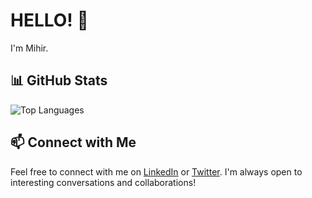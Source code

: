 # HELLO! 👋

I'm Mihir.

## 📊 GitHub Stats

<!-- Top Languages Card -->
![Top Languages](https://github-readme-stats.vercel.app/api/top-langs/?username=0xmihirsahu&layout=compact&theme=dark)

## 📫 Connect with Me

Feel free to connect with me on [LinkedIn](https://linkedin.com/in/0xmihirsahu) or [Twitter](https://twitter.com/0xmihirsahu). I'm always open to interesting conversations and collaborations!
